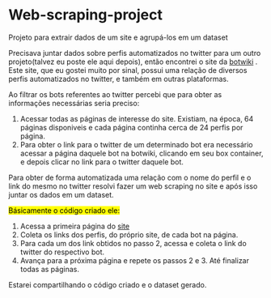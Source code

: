 # Web-scraping-project
Projeto para extrair dados de um site e agrupá-los em um dataset

Precisava juntar dados sobre perfis automatizados no twitter para um outro projeto(talvez eu poste ele aqui depois), então encontrei o site da [botwiki](https://botwiki.org) .
Este site, que eu gostei muito por sinal, possui uma relação de diversos perfis automatizados no twitter, e também em outras plataformas. <p> Ao filtrar os bots referentes ao twitter percebi que para obter as informações necessárias seria preciso: </p>
  
1. Acessar todas as páginas de interesse do site. Existiam, na época, 64 páginas disponiveis e cada página continha cerca de 24 perfis por página.
2. Para obter o link para o twitter de um determinado bot era necessário acessar a página daquele bot na botwiki, clicando em seu box container, e depois clicar no link para o twitter daquele bot.
  
<p> Para obter de forma automatizada uma relação com o nome do perfil e o link do mesmo no twitter resolvi fazer um web scraping no site e após isso juntar os dados em um dataset.</p>
<mark> Básicamente o código criado ele: </mark>

1. Acessa a primeira página do [site](https://botwiki.org/bot/?networks=twitter-bots)
2. Coleta os links dos perfis, do próprio site, de cada bot na página.
3. Para cada um dos link obtidos no passo 2, acessa e coleta o link do twitter do respectivo bot.
4. Avança para a próxima página e repete os passos 2 e 3. Até finalizar todas as páginas.
  
 Estarei compartilhando o código criado e o  dataset gerado.
